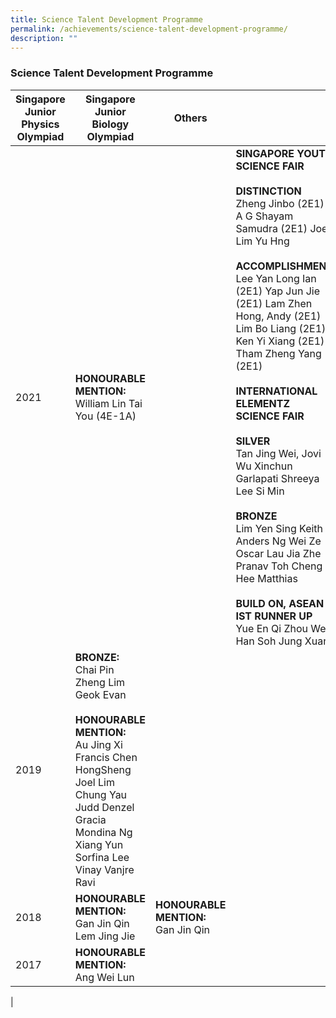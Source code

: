 ```yaml
---
title: Science Talent Development Programme
permalink: /achievements/science-talent-development-programme/
description: ""
---
```

### **Science Talent Development Programme**

| Singapore Junior Physics Olympiad | Singapore Junior Biology Olympiad | Others |  |
|---|---|---|---|
| 2021 | **HONOURABLE MENTION:**<br> William Lin Tai You (4E-1A) |   | **SINGAPORE YOUTH SCIENCE FAIR<br><br> DISTINCTION** <br>Zheng Jinbo (2E1) A G Shayam Samudra (2E1) Joel Lim Yu Hng <br><br>**ACCOMPLISHMENT**<br> Lee Yan Long Ian (2E1) Yap Jun Jie (2E1) Lam Zhen Hong, Andy (2E1) Lim Bo Liang (2E1) Ken Yi Xiang (2E1) Tham Zheng Yang (2E1) <br><br>**INTERNATIONAL ELEMENTZ**<br> **SCIENCE FAIR <br><br>SILVER**<br> Tan Jing Wei, Jovi Wu Xinchun Garlapati Shreeya Lee Si Min <br><br>**BRONZE**<br> Lim Yen Sing Keith Anders Ng Wei Ze Oscar Lau Jia Zhe Pranav Toh Cheng Hee Matthias <br><br>**BUILD ON, ASEAN<br> IST RUNNER UP**<br> Yue En Qi Zhou Wen Han Soh Jung Xuan |
| 2019 | **BRONZE:**<br> Chai Pin Zheng Lim Geok Evan<br><br> **HONOURABLE MENTION:**<br> Au Jing Xi Francis Chen HongSheng Joel Lim Chung Yau Judd Denzel Gracia Mondina Ng Xiang Yun Sorfina Lee Vinay Vanjre Ravi |   |   |
| 2018 | **HONOURABLE MENTION:**<br> Gan Jin Qin Lem Jing Jie | **HONOURABLE MENTION:**<br> Gan Jin Qin  |   |
| 2017 | **HONOURABLE MENTION:**<br> Ang Wei Lun |   |   |
|
